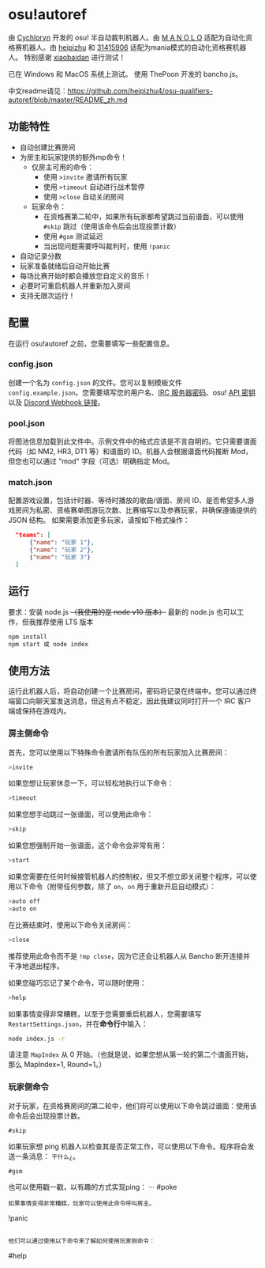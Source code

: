 # osu!autoref

由 [Cychloryn](https://osu.ppy.sh/users/6921736) 开发的 osu! 半自动裁判机器人。由 [M A N O L O](https://osu.ppy.sh/users/12296128) 适配为自动化资格赛机器人。由 [heipizhu](https://osu.ppy.sh/users/29319435) 和 [31415906](https://osu.ppy.sh/users/33138632) 适配为mania模式的自动化资格赛机器人。
特别感谢 [xiaobaidan](https://osu.ppy.sh/users/26795413) 进行测试！

已在 Windows 和 MacOS 系统上测试。
使用 ThePoon 开发的 bancho.js。

中文readme请见：https://github.com/heipizhu4/osu-qualifiers-autoref/blob/master/README_zh.md

## 功能特性
- 自动创建比赛房间
- 为房主和玩家提供的额外mp命令！
  - 仅房主可用的命令：
    - 使用 `>invite` 邀请所有玩家
    - 使用 `>timeout` 自动进行战术暂停
    - 使用 `>close` 自动关闭房间
  - 玩家命令：
    - 在资格赛第二轮中，如果所有玩家都希望跳过当前谱面，可以使用 `#skip` 跳过（使用该命令后会出现投票计数）
    - 使用 `#gsm` 测试延迟
    - 当出现问题需要呼叫裁判时，使用 `!panic`
- 自动记录分数
- 玩家准备就绪后自动开始比赛
- 每场比赛开始时都会播放您自定义的音乐！
- 必要时可重启机器人并重新加入房间
- 支持无限次运行！

## 配置
在运行 osu!autoref 之前，您需要填写一些配置信息。

### config.json
创建一个名为 `config.json` 的文件。您可以复制模板文件 `config.example.json`。您需要填写您的用户名、[IRC 服务器密码](https://osu.ppy.sh/p/irc)、osu! [API 密钥](https://osu.ppy.sh/p/api) 以及 [Discord Webhook 链接](https://support.discord.com/hc/en-us/articles/228383668-Intro-to-Webhooks)。

### pool.json
将图池信息加载到此文件中。示例文件中的格式应该是不言自明的。它只需要谱面代码（如 NM2, HR3, DT1 等）和谱面的 ID。机器人会根据谱面代码推断 Mod，但您也可以通过 "mod" 字段（可选）明确指定 Mod。

### match.json
配置游戏设置，包括计时器、等待时播放的歌曲/谱面、房间 ID、是否希望多人游戏房间为私密、资格赛单图游玩次数、比赛缩写以及参赛玩家，并确保遵循提供的 JSON 结构。
如果需要添加更多玩家，请按如下格式操作：
```json
  "teams": [
      {"name": "玩家 1"},
      {"name": "玩家 2"},
      {"name": "玩家 3"}
  ]
```

## 运行
要求：安装 node.js ~~（我使用的是 node v10 版本）~~ 最新的 node.js 也可以工作，但我推荐使用 LTS 版本
```bash
npm install
npm start 或 node index
```

## 使用方法
运行此机器人后，将自动创建一个比赛房间，密码将记录在终端中。您可以通过终端窗口向聊天室发送消息，但这有点不稳定，因此我建议同时打开一个 IRC 客户端或保持在游戏内。

### 房主侧命令
首先，您可以使用以下特殊命令邀请所有队伍的所有玩家加入比赛房间：
```bash
>invite
```
如果您想让玩家休息一下，可以轻松地执行以下命令：
```bash
>timeout
```
如果您想手动跳过一张谱面，可以使用此命令：
```bash
>skip
```
如果您想强制开始一张谱面，这个命令会非常有用：
```bash
>start
```
如果您需要在任何时候接管机器人的控制权，但又不想立即关闭整个程序，可以使用以下命令（附带任何参数，除了 `on`，`on` 用于重新开启自动模式）：
```bash
>auto off
>auto on
```
在比赛结束时，使用以下命令关闭房间：
```bash
>close
```
推荐使用此命令而不是 `!mp close`，因为它还会让机器人从 Bancho 断开连接并干净地退出程序。

如果您碰巧忘记了某个命令，可以随时使用：
```bash
>help
```
如果事情变得非常糟糕，以至于您需要重启机器人，您需要填写 `RestartSettings.json`，并在**命令行**中输入：
```bash
node index.js -r
```
请注意 `MapIndex` 从 0 开始。（也就是说，如果您想从第一轮的第二个谱面开始，那么 MapIndex=1, Round=1。）

### 玩家侧命令
对于玩家，在资格赛房间的第二轮中，他们将可以使用以下命令跳过谱面：使用该命令后会出现投票计数。
```
#skip
```

如果玩家想 ping 机器人以检查其是否正常工作，可以使用以下命令。程序将会发送一条消息： `干什么¿`。
```
#gsm
```
也可以使用戳一戳，以有趣的方式实现ping：
···
#poke
```
如果事情变得非常糟糕，玩家可以使用此命令呼叫房主。
```
!panic
```

他们可以通过使用以下命令来了解如何使用玩家侧命令：
```
#help
```
